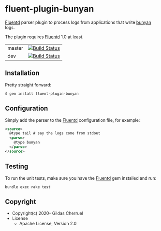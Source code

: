 # fluent-plugin-bunyan

[Fluentd](https://fluentd.org/) parser plugin to process logs from applications that write [bunyan](https://github.com/gildas/go-logger/blob/master/trentm/node-bunyan) logs.

The plugin requires [Fluentd](https://fluentd.org/) 1.0 at least.

|  |   |
---|---|
master | [![Build Status](https://dev.azure.com/keltiek/gildas/_apis/build/status/gildas.fluent-plugin-bunyan?branchName=master)](https://dev.azure.com/keltiek/gildas/_build/latest?definitionId=4&branchName=master)
dev | [![Build Status](https://dev.azure.com/keltiek/gildas/_apis/build/status/gildas.fluent-plugin-bunyan?branchName=dev)](https://dev.azure.com/keltiek/gildas/_build/latest?definitionId=4&branchName=dev)

## Installation

Pretty straight forward:  
```console
$ gem install fluent-plugin-bunyan
```

## Configuration

Simply add the parser to the [Fluentd](https://fluentd.org/) configuration file, for example:

```xml
<source>
  @type tail # say the logs come from stdout
  <parse>
    @type bunyan
  </parse>
</source>
```

## Testing

To run the unit tests, make sure you have the [Fluentd](https://fluentd.org/) gem installed and run:

```console
bundle exec rake test
```

## Copyright

* Copyright(c) 2020- Gildas Cherruel
* License
  * Apache License, Version 2.0
